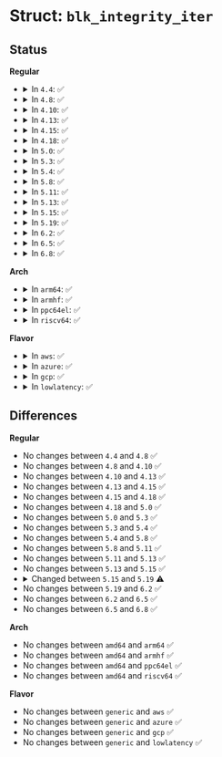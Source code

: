 # Struct: <code>blk_integrity_iter</code>

## Status
<b>Regular</b>
<ul>
<li>
<details>
<summary>In <code>4.4</code>: ✅</summary>

```c
struct blk_integrity_iter {
    void *prot_buf;
    void *data_buf;
    sector_t seed;
    unsigned int data_size;
    short unsigned int interval;
    const char *disk_name;
};
```
</details>
</li>
<li>
<details>
<summary>In <code>4.8</code>: ✅</summary>

```c
struct blk_integrity_iter {
    void *prot_buf;
    void *data_buf;
    sector_t seed;
    unsigned int data_size;
    short unsigned int interval;
    const char *disk_name;
};
```
</details>
</li>
<li>
<details>
<summary>In <code>4.10</code>: ✅</summary>

```c
struct blk_integrity_iter {
    void *prot_buf;
    void *data_buf;
    sector_t seed;
    unsigned int data_size;
    short unsigned int interval;
    const char *disk_name;
};
```
</details>
</li>
<li>
<details>
<summary>In <code>4.13</code>: ✅</summary>

```c
struct blk_integrity_iter {
    void *prot_buf;
    void *data_buf;
    sector_t seed;
    unsigned int data_size;
    short unsigned int interval;
    const char *disk_name;
};
```
</details>
</li>
<li>
<details>
<summary>In <code>4.15</code>: ✅</summary>

```c
struct blk_integrity_iter {
    void *prot_buf;
    void *data_buf;
    sector_t seed;
    unsigned int data_size;
    short unsigned int interval;
    const char *disk_name;
};
```
</details>
</li>
<li>
<details>
<summary>In <code>4.18</code>: ✅</summary>

```c
struct blk_integrity_iter {
    void *prot_buf;
    void *data_buf;
    sector_t seed;
    unsigned int data_size;
    short unsigned int interval;
    const char *disk_name;
};
```
</details>
</li>
<li>
<details>
<summary>In <code>5.0</code>: ✅</summary>

```c
struct blk_integrity_iter {
    void *prot_buf;
    void *data_buf;
    sector_t seed;
    unsigned int data_size;
    short unsigned int interval;
    const char *disk_name;
};
```
</details>
</li>
<li>
<details>
<summary>In <code>5.3</code>: ✅</summary>

```c
struct blk_integrity_iter {
    void *prot_buf;
    void *data_buf;
    sector_t seed;
    unsigned int data_size;
    short unsigned int interval;
    const char *disk_name;
};
```
</details>
</li>
<li>
<details>
<summary>In <code>5.4</code>: ✅</summary>

```c
struct blk_integrity_iter {
    void *prot_buf;
    void *data_buf;
    sector_t seed;
    unsigned int data_size;
    short unsigned int interval;
    const char *disk_name;
};
```
</details>
</li>
<li>
<details>
<summary>In <code>5.8</code>: ✅</summary>

```c
struct blk_integrity_iter {
    void *prot_buf;
    void *data_buf;
    sector_t seed;
    unsigned int data_size;
    short unsigned int interval;
    const char *disk_name;
};
```
</details>
</li>
<li>
<details>
<summary>In <code>5.11</code>: ✅</summary>

```c
struct blk_integrity_iter {
    void *prot_buf;
    void *data_buf;
    sector_t seed;
    unsigned int data_size;
    short unsigned int interval;
    const char *disk_name;
};
```
</details>
</li>
<li>
<details>
<summary>In <code>5.13</code>: ✅</summary>

```c
struct blk_integrity_iter {
    void *prot_buf;
    void *data_buf;
    sector_t seed;
    unsigned int data_size;
    short unsigned int interval;
    const char *disk_name;
};
```
</details>
</li>
<li>
<details>
<summary>In <code>5.15</code>: ✅</summary>

```c
struct blk_integrity_iter {
    void *prot_buf;
    void *data_buf;
    sector_t seed;
    unsigned int data_size;
    short unsigned int interval;
    const char *disk_name;
};
```
</details>
</li>
<li>
<details>
<summary>In <code>5.19</code>: ✅</summary>

```c
struct blk_integrity_iter {
    void *prot_buf;
    void *data_buf;
    sector_t seed;
    unsigned int data_size;
    short unsigned int interval;
    unsigned char tuple_size;
    const char *disk_name;
};
```
</details>
</li>
<li>
<details>
<summary>In <code>6.2</code>: ✅</summary>

```c
struct blk_integrity_iter {
    void *prot_buf;
    void *data_buf;
    sector_t seed;
    unsigned int data_size;
    short unsigned int interval;
    unsigned char tuple_size;
    const char *disk_name;
};
```
</details>
</li>
<li>
<details>
<summary>In <code>6.5</code>: ✅</summary>

```c
struct blk_integrity_iter {
    void *prot_buf;
    void *data_buf;
    sector_t seed;
    unsigned int data_size;
    short unsigned int interval;
    unsigned char tuple_size;
    const char *disk_name;
};
```
</details>
</li>
<li>
<details>
<summary>In <code>6.8</code>: ✅</summary>

```c
struct blk_integrity_iter {
    void *prot_buf;
    void *data_buf;
    sector_t seed;
    unsigned int data_size;
    short unsigned int interval;
    unsigned char tuple_size;
    const char *disk_name;
};
```
</details>
</li>
</ul>
<b>Arch</b>
<ul>
<li>
<details>
<summary>In <code>arm64</code>: ✅</summary>

```c
struct blk_integrity_iter {
    void *prot_buf;
    void *data_buf;
    sector_t seed;
    unsigned int data_size;
    short unsigned int interval;
    const char *disk_name;
};
```
</details>
</li>
<li>
<details>
<summary>In <code>armhf</code>: ✅</summary>

```c
struct blk_integrity_iter {
    void *prot_buf;
    void *data_buf;
    sector_t seed;
    unsigned int data_size;
    short unsigned int interval;
    const char *disk_name;
};
```
</details>
</li>
<li>
<details>
<summary>In <code>ppc64el</code>: ✅</summary>

```c
struct blk_integrity_iter {
    void *prot_buf;
    void *data_buf;
    sector_t seed;
    unsigned int data_size;
    short unsigned int interval;
    const char *disk_name;
};
```
</details>
</li>
<li>
<details>
<summary>In <code>riscv64</code>: ✅</summary>

```c
struct blk_integrity_iter {
    void *prot_buf;
    void *data_buf;
    sector_t seed;
    unsigned int data_size;
    short unsigned int interval;
    const char *disk_name;
};
```
</details>
</li>
</ul>
<b>Flavor</b>
<ul>
<li>
<details>
<summary>In <code>aws</code>: ✅</summary>

```c
struct blk_integrity_iter {
    void *prot_buf;
    void *data_buf;
    sector_t seed;
    unsigned int data_size;
    short unsigned int interval;
    const char *disk_name;
};
```
</details>
</li>
<li>
<details>
<summary>In <code>azure</code>: ✅</summary>

```c
struct blk_integrity_iter {
    void *prot_buf;
    void *data_buf;
    sector_t seed;
    unsigned int data_size;
    short unsigned int interval;
    const char *disk_name;
};
```
</details>
</li>
<li>
<details>
<summary>In <code>gcp</code>: ✅</summary>

```c
struct blk_integrity_iter {
    void *prot_buf;
    void *data_buf;
    sector_t seed;
    unsigned int data_size;
    short unsigned int interval;
    const char *disk_name;
};
```
</details>
</li>
<li>
<details>
<summary>In <code>lowlatency</code>: ✅</summary>

```c
struct blk_integrity_iter {
    void *prot_buf;
    void *data_buf;
    sector_t seed;
    unsigned int data_size;
    short unsigned int interval;
    const char *disk_name;
};
```
</details>
</li>
</ul>

## Differences
<b>Regular</b>
<ul>
<li>
No changes between <code>4.4</code> and <code>4.8</code> ✅
</li>
<li>
No changes between <code>4.8</code> and <code>4.10</code> ✅
</li>
<li>
No changes between <code>4.10</code> and <code>4.13</code> ✅
</li>
<li>
No changes between <code>4.13</code> and <code>4.15</code> ✅
</li>
<li>
No changes between <code>4.15</code> and <code>4.18</code> ✅
</li>
<li>
No changes between <code>4.18</code> and <code>5.0</code> ✅
</li>
<li>
No changes between <code>5.0</code> and <code>5.3</code> ✅
</li>
<li>
No changes between <code>5.3</code> and <code>5.4</code> ✅
</li>
<li>
No changes between <code>5.4</code> and <code>5.8</code> ✅
</li>
<li>
No changes between <code>5.8</code> and <code>5.11</code> ✅
</li>
<li>
No changes between <code>5.11</code> and <code>5.13</code> ✅
</li>
<li>
No changes between <code>5.13</code> and <code>5.15</code> ✅
</li>
<li>
<details>
<summary>Changed between <code>5.15</code> and <code>5.19</code> ⚠️</summary>
<ul>
<li>
<b>Field added. </b>
<code>unsigned char tuple_size</code>
</li>
</ul>
</details>
</li>
<li>
No changes between <code>5.19</code> and <code>6.2</code> ✅
</li>
<li>
No changes between <code>6.2</code> and <code>6.5</code> ✅
</li>
<li>
No changes between <code>6.5</code> and <code>6.8</code> ✅
</li>
</ul>
<b>Arch</b>
<ul>
<li>
No changes between <code>amd64</code> and <code>arm64</code> ✅
</li>
<li>
No changes between <code>amd64</code> and <code>armhf</code> ✅
</li>
<li>
No changes between <code>amd64</code> and <code>ppc64el</code> ✅
</li>
<li>
No changes between <code>amd64</code> and <code>riscv64</code> ✅
</li>
</ul>
<b>Flavor</b>
<ul>
<li>
No changes between <code>generic</code> and <code>aws</code> ✅
</li>
<li>
No changes between <code>generic</code> and <code>azure</code> ✅
</li>
<li>
No changes between <code>generic</code> and <code>gcp</code> ✅
</li>
<li>
No changes between <code>generic</code> and <code>lowlatency</code> ✅
</li>
</ul>
